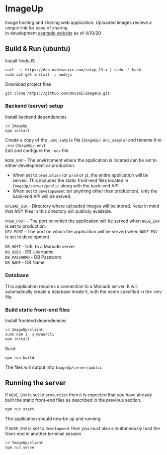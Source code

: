 # ImageUp

Image hosting and sharing web application. Uploaded images recieve a unique link for ease of sharing.  
In development [example website](http://ec2-34-205-141-243.compute-1.amazonaws.com) as of 4/10/20

## Build & Run (ubuntu)

Install NodeJS

```bash
curl -sL https://deb.nodesource.com/setup_13.x | sudo -E bash -
sudo apt-get install -y nodejs
```

Download project files

```bash
git clone https://github.com/Onusai/ImageUp.git
```

### Backend (server) setup

Install backend dependencies

```bash
cd ImageUp
npm install
```

Create a copy of the `.env_sample` file (`ImageUp/.env_sample`) and rename it to `.env` (`ImageUp/.env`)  
Edit and configure the `.env` file.

`NODE_ENV` - The envirnoment where the application is located can be set to either development or production.

- When set to `production` (or `prod` or `p`), the entire application will be served. This includes the static front-end files located in `ImageUp/server/public` along with the back-end API
- When set to `developoment` (or anything other than production), only the back-end API will be served.

`UPLOAD_DIR` - Directory where uploaded images will be stored. Keep in mind that ANY files in this directory will publicly available.

`PROD_PORT` - The port on which the application will be served when `NODE_ENV` is set to production.  
`DEV_PORT` - The port on which the application will be served when `NODE_ENV` is set to development.

`DB_HOST` - URL to a Mariadb server  
`DB_USER` - DB Username  
`DB_PASSWORD` - DB Password  
`DB_NAME` - DB Name

### Database

This application requires a connection to a Mariadb server.
It will automatically create a database inside it, with the name specified in the .env file.

### Build static front-end files

Install frontend dependenices

```bash
cd ImageUp/client
sudo npm i -g @vue/cli
npm install
```

Build

```bash
npm run build
```

The files will output into `ImageUp/server/public`

## Running the server

If `NODE_ENV` is set to `production` then it is expected that you have already built the static front-end files as described in the previous section.

```bash
npm run start
```

The application should now be up and running.

If `NODE_ENV` is set to `development` then you must also simultaneously host the front-end in another terminal session

```bash
cd ImageUp/client
npm run serve
```
